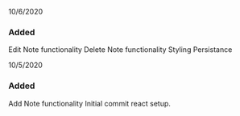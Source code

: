 10/6/2020
### Added
Edit Note functionality
Delete Note functionality
Styling
Persistance

10/5/2020
### Added
Add Note functionality
Initial commit react setup.